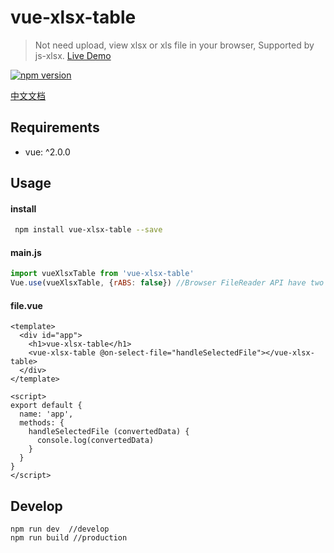 # vue-xlsx-table

> Not need upload, view xlsx or xls file in your browser, Supported by js-xlsx.
> [Live Demo](http://geoffzhu.cn/vue-xlsx-table/)

[![npm version](https://img.shields.io/npm/v/vue-xlsx-table.svg)](https://www.npmjs.com/package/vue-xlsx-table)

[中文文档](https://github.com/GeoffZhu/vue-xlsx-table/blob/master/README.zh.md)

## Requirements
- vue: ^2.0.0

## Usage
#### install

``` sh
 npm install vue-xlsx-table --save
```

#### main.js

```javascript
import vueXlsxTable from 'vue-xlsx-table'
Vue.use(vueXlsxTable, {rABS: false}) //Browser FileReader API have two methods to read local file readAsBinaryString and readAsArrayBuffer, default rABS false
```

#### file.vue

```vue
<template>
  <div id="app">
    <h1>vue-xlsx-table</h1>
    <vue-xlsx-table @on-select-file="handleSelectedFile"></vue-xlsx-table>
  </div>
</template>

<script>
export default {
  name: 'app',
  methods: {
    handleSelectedFile (convertedData) {
      console.log(convertedData)
    }
  }
}
</script>
```

## Develop
```
npm run dev  //develop
npm run build //production
```


